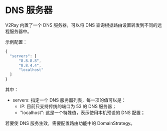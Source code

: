 # DNS 服务器

V2Ray 内置了一个 DNS 服务器，可以将 DNS 查询根据路由设置转发到不同的远程服务器中。

示例配置：
```javascript
{
  "servers": [
      "8.8.8.8",
      "8.8.4.4",
      "localhost"
  ]
}
```

其中：
* servers: 指定一个 DNS 服务器列表，每一项的值可以是：
  * IP: 目前只支持传统的端口为 53 的 DNS 服务器；
  * "localhost": 这是一个特殊值，表示使用本机预设的 DNS 配置；

若要使 DNS 服务生效，需要配置路由功能中的 DomainStrategy。
